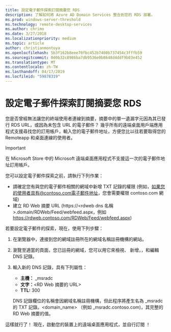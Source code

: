 ```yaml
---
title: 設定電子郵件探索訂閱摘要您 RDS
description: 了解如何將 Azure AD Domain Services 整合到您的 RDS 部署。
ms.prod: windows-server-threshold
ms.technology: remote-desktop-services
ms.author: chrimo
ms.date: 3/27/2018
ms.localizationpriority: medium
ms.topic: article
author: christianmontoya
ms.openlocfilehash: 5b3f162b8eee70fbc452b7400b737454c3fffb59
ms.sourcegitcommit: 0d0b32c8986ba7db9536e0b8648d4ddf9b03e452
ms.translationtype: MT
ms.contentlocale: zh-TW
ms.lasthandoff: 04/17/2019
ms.locfileid: "59878319"
---
```

# <a name="set-up-email-discovery-to-subscribe-to-your-rds-feed"></a>設定電子郵件探索訂閱摘要您 RDS

您是否曾經無法讓您的終端使用者連線到摘要，摘要中的單一遺漏字元因為其已發行 RDS URL，或因為未包含 URL 的電子郵件？ 幾乎所有的遠端桌面用戶端應用程式支援尋找您的訂用帳戶，輸入您的電子郵件地址，方便您比以往若要取得您的 Remoteapp 和桌面連線的使用者。

>[!IMPORTANT]
>在 Microsoft Store 中的 Microsoft 遠端桌面應用程式不支援這一次的電子郵件地址訂用帳戶。

您可以設定電子郵件探索之前，請執行下列作業：

- 請確定您有與您的電子郵件相關的網域中新增 TXT 記錄的權限 (例如，如果您的使用者具有@contoso.com電子郵件地址，您會需要權限 contoso.com 網域)
- 建立 RD Web 摘要 URL (https://\<rdweb dns 名稱\>.domain/RDWeb/Feed/webfeed.aspx，例如 https://rdweb.contoso.com/RDWeb/Feed/webfeed.aspx)

若要設定電子郵件的探索，現在，使用下列步驟：

1. 在瀏覽器中，連接到您的網域註冊所在的網域名稱註冊機構的網站。
2. 瀏覽至適當的頁面，您已註冊的網域，您可以用它來檢視、 新增，，和編輯 DNS 記錄。
3. 輸入新的 DNS 記錄，具有下列屬性：
   - **主機：** _msradc
   - **文字：**\<RD Web 摘要的 URL\>
   - **TTL:** 300

   DNS 記錄欄位的名稱會因網域名稱註冊機構，但此程序將產生名為 _msradc 的 TXT 記錄。\<domain_name\> （例如 _msradc.contoso.com)，其完整的 RD Web 摘要的值。

這樣就行了！ 現在，啟動您的裝置上的遠端桌面應用程式，並自行訂閱 ！